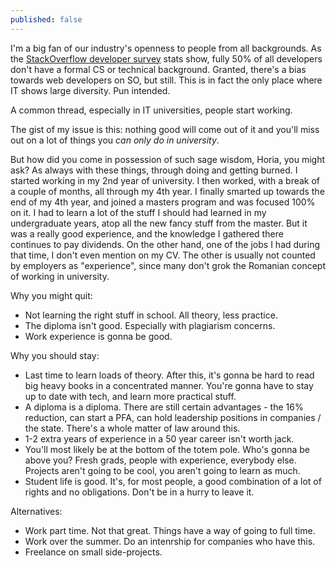 ```yaml
---
published: false
---
```

I'm a big fan of our industry's openness to people from all backgrounds. As the [StackOverflow developer survey](bla) stats show, fully 50% of all developers don't have a formal CS or technical background. Granted, there's a bias towards web developers on SO, but still. This is in fact the only place where IT shows large diversity. Pun intended.

A common thread, especially in IT universities, people start working.

The gist of my issue is this: nothing good will come out of it and you'll miss out on a lot of things you _can only do in university_.

But how did you come in possession of such sage wisdom, Horia, you might ask? As always with these things, through doing and getting burned. I started working in my 2nd year of university. I then worked, with a break of a couple of months, all through my 4th year. I finally smarted up towards the end of my 4th year, and joined a masters program and was focused 100% on it. I had to learn a lot of the stuff I should had learned in my undergraduate years, atop all the new fancy stuff from the master. But it was a really good experience, and the knowledge I gathered there continues to pay dividends. On the other hand, one of the jobs I had during that time, I don't even mention on my CV. The other is usually not counted by employers as "experience", since many don't grok the Romanian concept of working in university.

Why you might quit:

- Not learning the right stuff in school. All theory, less practice.
- The diploma isn't good. Especially with plagiarism concerns.
- Work experience is gonna be good.

Why you should stay:

- Last time to learn loads of theory. After this, it's gonna be hard to read big heavy books in a concentrated manner. You're gonna have to stay up to date with tech, and learn more practical stuff.
- A diploma is a diploma. There are still certain advantages - the 16% reduction, can start a PFA, can hold leadership positions in companies / the state. There's a whole matter of law around this.
- 1-2 extra years of experience in a 50 year career isn't worth jack.
- You'll most likely be at the bottom of the totem pole. Who's gonna be above you? Fresh grads, people with experience, everybody else. Projects aren't going to be cool, you aren't going to learn as much.
- Student life is good. It's, for most people, a good combination of a lot of rights and no obligations. Don't be in a hurry to leave it.

Alternatives:
- Work part time. Not that great. Things have a way of going to full time.
- Work over the summer. Do an intenrship for companies who have this.
- Freelance on small side-projects.